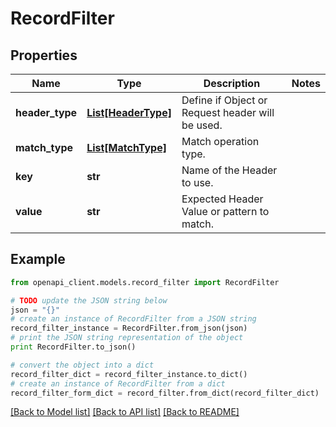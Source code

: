 # RecordFilter


## Properties

Name | Type | Description | Notes
------------ | ------------- | ------------- | -------------
**header_type** | [**List[HeaderType]**](HeaderType.md) | Define if Object or Request header will be used. | 
**match_type** | [**List[MatchType]**](MatchType.md) | Match operation type. | 
**key** | **str** | Name of the Header to use. | 
**value** | **str** | Expected Header Value or pattern to match. | 

## Example

```python
from openapi_client.models.record_filter import RecordFilter

# TODO update the JSON string below
json = "{}"
# create an instance of RecordFilter from a JSON string
record_filter_instance = RecordFilter.from_json(json)
# print the JSON string representation of the object
print RecordFilter.to_json()

# convert the object into a dict
record_filter_dict = record_filter_instance.to_dict()
# create an instance of RecordFilter from a dict
record_filter_form_dict = record_filter.from_dict(record_filter_dict)
```
[[Back to Model list]](../README.md#documentation-for-models) [[Back to API list]](../README.md#documentation-for-api-endpoints) [[Back to README]](../README.md)



